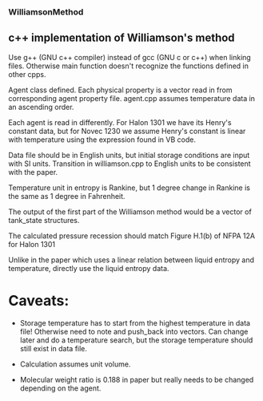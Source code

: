 ### WilliamsonMethod
## c++ implementation of Williamson's method


Use g++ (GNU c++ compiler) instead of gcc (GNU c or c++) when linking files. Otherwise main function doesn't recognize the functions defined in other cpps.



Agent class defined. Each physical property is a vector read in from corresponding agent property file. agent.cpp assumes temperature data in an ascending order.

Each agent is read in differently. For Halon 1301 we have its Henry's constant data, but for Novec 1230 we assume Henry's constant is linear with temperature using the expression found in VB code.

Data file should be in English units, but initial storage conditions are input with SI units. Transition in williamson.cpp to English units to be consistent with the paper.

Temperature unit in entropy is Rankine, but 1 degree change in Rankine is the same as 1 degree in Fahrenheit.



The output of the first part of the Williamson method would be a vector of tank_state structures.

The calculated pressure recession should match Figure H.1(b) of NFPA 12A for Halon 1301

Unlike in the paper which uses a linear relation between liquid entropy and temperature, directly use the liquid entropy data.



# Caveats:

* Storage temperature has to start from the highest temperature in data file! Otherwise need to note and push_back into vectors.
Can change later and do a temperature search, but the storage temperature should still exist in data file.

* Calculation assumes unit volume.

* Molecular weight ratio is 0.188 in paper but really needs to be changed depending on the agent.



